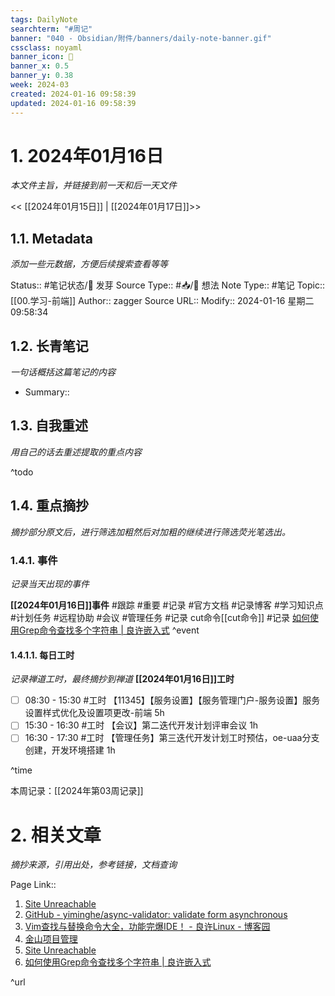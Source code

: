 ```yaml
---
tags: DailyNote
searchterm: "#周记"
banner: "040 - Obsidian/附件/banners/daily-note-banner.gif"
cssclass: noyaml
banner_icon: 💌
banner_x: 0.5
banner_y: 0.38
week: 2024-03
created: 2024-01-16 09:58:39
updated: 2024-01-16 09:58:39
---
```


# 1. 2024年01月16日

_本文件主旨，并链接到前一天和后一天文件_

<< [[2024年01月15日]] | [[2024年01月17日]]>>

## 1.1. Metadata

_添加一些元数据，方便后续搜索查看等等_

Status:: #笔记状态/🌱 发芽
Source Type:: #📥/💭 想法 
Note Type:: #笔记
Topic:: [[00.学习-前端]]
Author:: zagger
Source URL::
Modify:: 2024-01-16 星期二 09:58:34

## 1.2. 长青笔记

_一句话概括这篇笔记的内容_

- Summary::

## 1.3. 自我重述

_用自己的话去重述提取的重点内容_

^todo

## 1.4. 重点摘抄

_摘抄部分原文后，进行筛选加粗然后对加粗的继续进行筛选荧光笔选出。_

### 1.4.1. 事件

_记录当天出现的事件_

**[[2024年01月16日]]事件** 
#跟踪 #重要 #记录 #官方文档 #记录博客 #学习知识点 #计划任务 #远程协助 #会议 #管理任务
#记录 cut命令[[cut命令]]
#记录 [如何使用Grep命令查找多个字符串 | 良许嵌入式](https://www.lxlinux.net/e/linux/find-multiple-strings-using-grep-command.html#grep%E5%91%BD%E4%BB%A4%E6%90%9C%E7%B4%A2%E5%A4%9A%E4%B8%AA%E5%AD%97%E7%AC%A6%E4%B8%B2)
^event

#### 1.4.1.1. 每日工时

_记录禅道工时，最终摘抄到禅道_
**[[2024年01月16日]]工时**
- [ ] 08:30 - 15:30 #工时 【11345】【服务设置】【服务管理门户-服务设置】服务设置样式优化及设置项更改-前端 5h
- [ ] 15:30 - 16:30 #工时  【会议】第二迭代开发计划评审会议 1h
- [ ] 16:30 - 17:30 #工时 【管理任务】第三迭代开发计划工时预估，oe-uaa分支创建，开发环境搭建  1h

^time

本周记录：[[2024年第03周记录]]

# 2. 相关文章

_摘抄来源，引用出处，参考链接，文档查询_

Page Link::
1. [Site Unreachable](https://www.iviewui.com/view-ui-plus/component/form/form)
2. [GitHub - yiminghe/async-validator: validate form asynchronous](https://github.com/yiminghe/async-validator)
3. [Vim查找与替换命令大全，功能完爆IDE！ - 良许Linux - 博客园](https://www.cnblogs.com/yychuyu/p/12671147.html)
4. [金山项目管理](https://pm.wps.cn/?vcl_cli=st&group_id=1769798260#/project/1703149225356821?viewId=1703149225375207)
5. [Site Unreachable](https://www.kdocs.cn/l/cncngxEcagIY)
6. [如何使用Grep命令查找多个字符串 | 良许嵌入式](https://www.lxlinux.net/e/linux/find-multiple-strings-using-grep-command.html)

^url
